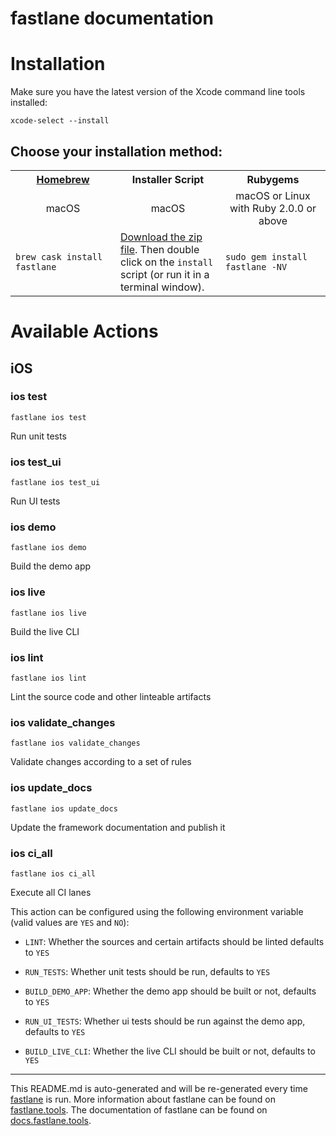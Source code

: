 fastlane documentation
================
# Installation

Make sure you have the latest version of the Xcode command line tools installed:

```
xcode-select --install
```

## Choose your installation method:

<table width="100%" >
<tr>
<th width="33%"><a href="http://brew.sh">Homebrew</a></td>
<th width="33%">Installer Script</td>
<th width="33%">Rubygems</td>
</tr>
<tr>
<td width="33%" align="center">macOS</td>
<td width="33%" align="center">macOS</td>
<td width="33%" align="center">macOS or Linux with Ruby 2.0.0 or above</td>
</tr>
<tr>
<td width="33%"><code>brew cask install fastlane</code></td>
<td width="33%"><a href="https://download.fastlane.tools">Download the zip file</a>. Then double click on the <code>install</code> script (or run it in a terminal window).</td>
<td width="33%"><code>sudo gem install fastlane -NV</code></td>
</tr>
</table>

# Available Actions
## iOS
### ios test
```
fastlane ios test
```
Run unit tests
### ios test_ui
```
fastlane ios test_ui
```
Run UI tests
### ios demo
```
fastlane ios demo
```
Build the demo app
### ios live
```
fastlane ios live
```
Build the live CLI
### ios lint
```
fastlane ios lint
```
Lint the source code and other linteable artifacts
### ios validate_changes
```
fastlane ios validate_changes
```
Validate changes according to a set of rules
### ios update_docs
```
fastlane ios update_docs
```
Update the framework documentation and publish it
### ios ci_all
```
fastlane ios ci_all
```
Execute all CI lanes

This action can be configured using the following environment variable (valid values are `YES` and `NO`):



- `LINT`:           Whether the sources and certain artifacts should be linted defaults to `YES`

- `RUN_TESTS`:      Whether unit tests should be run, defaults to `YES`

- `BUILD_DEMO_APP`: Whether the demo app should be built or not, defaults to `YES`

- `RUN_UI_TESTS`:   Whether ui tests should be run against the demo app, defaults to `YES`

- `BUILD_LIVE_CLI`: Whether the live CLI should be built or not, defaults to `YES`

----

This README.md is auto-generated and will be re-generated every time [fastlane](https://fastlane.tools) is run.
More information about fastlane can be found on [fastlane.tools](https://fastlane.tools).
The documentation of fastlane can be found on [docs.fastlane.tools](https://docs.fastlane.tools).
